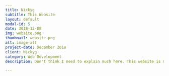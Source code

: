 ```yaml
---
title: Nickyg
subtitle: This Website
layout: default
modal-id: 5
date: 2018-12-08
img: website.png
thumbnail: website.png
alt: image-alt
project-date: December 2018
client: Nickyg
category: Web Development
description: Don't think I need to explain much here. This website is my first portfolio site using Github Pages, which I'm excited to share.

---
```

